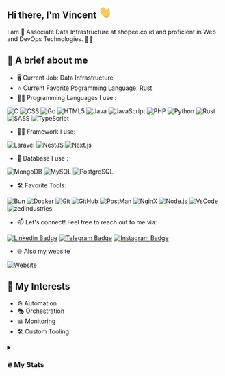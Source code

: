 ## Hi there, I'm Vincent <img src="https://raw.githubusercontent.com/ABSphreak/ABSphreak/master/gifs/Hi.gif" width="30px"></h2>

I am 🚀 Associate Data Infrastructure at shopee.co.id and proficient in Web and DevOps Technologies. 🧑‍💻

## 💼 A brief about me
- 🖥️ Current Job: Data Infrastructure
- ⭐ Current Favorite Pogramming Language: Rust
- 👨‍💻 Programming Languages I use :
<div align="left">

![C](https://img.shields.io/badge/-C-303030?style=flat&logo=c)
![CSS](https://img.shields.io/badge/-CSS3-303030?style=flat&logo=css3&logoColor=1572B6)
![Go](https://img.shields.io/badge/-Go-303030?style=flat&logo=go&logoColor=00ADD8)
![HTML5](https://img.shields.io/badge/-HTML5-303030?style=flat&logo=html5)
![Java](https://img.shields.io/badge/-Java-303030?style=flat&logo=java)
![JavaScript](https://img.shields.io/badge/-JavaScript-303030?style=flat&logo=javascript)
![PHP](https://img.shields.io/badge/-PHP-303030?style=flat&logo=php)
![Python](https://img.shields.io/badge/-Python-303030?style=flat&logo=python)
![Rust](https://img.shields.io/badge/-Rust-303030?style=flat&logo=rust)
![SASS](https://img.shields.io/badge/-SASS-303030?style=flat&logo=sass)
![TypeScript](https://img.shields.io/badge/-TypeScript-303030?style=flat&logo=typescript)

</div>

- 👨‍💻 Framework I use:
<div align="left">

![Laravel](https://img.shields.io/badge/-Laravel-303030?style=flat&logo=laravel&logoColor=FF2D20)
![NestJS](https://img.shields.io/badge/-NestJS-303030?style=flat&logo=nestjs&logoColor=E0234E)
![Next.js](https://img.shields.io/badge/-Next.js-303030?style=flat&logo=next.js)

</div>

- 💾 Database I use :

<div align="left">

![MongoDB](https://img.shields.io/badge/-MongoDB-303030?style=flat&logo=mongodb)
![MySQL](https://img.shields.io/badge/-MySQL-303030?style=flat&logo=mysql&logoColor=FFFFFF)
![PostgreSQL](https://img.shields.io/badge/-PostgreSQL-303030?style=flat&logo=postgresql&logoColor=336791)

</div>

- 🛠️ Favorite Tools:

<div align="left">

![Bun](https://img.shields.io/badge/-Bun-303030?style=flat&logo=bun)
![Docker](https://img.shields.io/badge/-Docker-303030?style=flat&logo=docker&logoColor=2496ED)
![Git](https://img.shields.io/badge/-Git-303030?style=flat&logo=git&logoColor=F05032)
![GitHub](https://img.shields.io/badge/-GitHub-303030?style=flat&logo=github&logoColor=ffffff)
![PostMan](https://img.shields.io/badge/-PostMan-303030?style=flat&logo=postman&logoColor=FF6C37)
![NginX](https://img.shields.io/badge/-NginX-303030?style=flat&logo=nginx)
![Node.js](https://img.shields.io/badge/-Node.js-303030?style=flat&logo=node.js&logoColor=339933)
![VsCode](https://img.shields.io/badge/-VSCode-303030?style=flat&logo=visual-studio-code&logoColor=1575F9)
![zedindustries](https://img.shields.io/badge/-Zed-303030?style=flat&logo=zedindustries)

</div>

- 📫 Let's connect! Feel free to reach out to me via:

<div align="left">

[![Linkedin Badge](https://img.shields.io/badge/-LinkedIn-0e76a8?style=flat-square&logo=Linkedin&logoColor=white)][linkedin]
[![Telegram Badge](https://img.shields.io/badge/-Facebook-0088cc?style=flat-square&logo=Facebook&logoColor=white)][facebook]
[![Instagram Badge](https://img.shields.io/badge/-Instagram-e4405f?style=flat-square&logo=Instagram&logoColor=white)][instagram]
<!--
[![LeetCode Badge](https://img.shields.io/badge/-LeetCode-ffa116?style=flat-square&logo=LeetCode&logoColor=white)][leetcode]
-->

- 🌐 Also my website

[![Website](https://img.shields.io/website?label=vincentzhangz.com&style=for-the-badge&url=https%3A%2F%2Fvincentzhangz.com)][website]

## 💫 My Interests
- ⚙️ Automation
- 🎭 Orchestration
- 📊 Monitoring
- 🛠️ Custom Tooling


</div>

<details> 
<summary><h3>🔥 My Stats</h3></summary>
  
<a href="https://github.com/anuraghazra/github-readme-stats](https://github.com/ryo-ma/github-profile-trophy"><img alt="Language Stats" src="https://github-profile-trophy.vercel.app/?username=vincentzhangz&margin-w=10&margin-h=10&no-frame=true&theme=nord" width="100%"/></a>
<a href="https://github.com/anuraghazra/github-readme-stats"><img alt="Language Stats" src="https://github-readme-stats-beryl-delta-65.vercel.app/api/wakatime?username=vincentzhangz&api_domain=codestats.vincentzhangz.com&display_format=percent&layout=compact&theme=react&hide_border=true" height="350px"/></a></br>
<a href="https://github.com/anuraghazra/github-readme-stats"><img alt="Most Used Language" src="https://github-readme-stats-beryl-delta-65.vercel.app/api/top-langs/?username=vincentzhangz&layout=compact&theme=react&hide_border=true" height="192px"/></a></br>
<a href="https://github.com/anuraghazra/github-readme-stats"><img alt="Github Stats" src="https://github-readme-stats-beryl-delta-65.vercel.app/api?username=vincentzhangz&theme=react&show_icons=true&include_all_commits=true&count_private=true&hide_border=true" height="192px"/></a></br>
<a href="https://github.com/denvercoder1/github-readme-streak-stats"><img alt="Github Streak" src="https://github-readme-streak-stats.herokuapp.com?user=vincentzhangz&date_format=M%20j%5B%2C%20Y%5D&theme=react&hide_border=true" height="192px"/></a></br>
<a href="https://github.com/ashutosh00710/github-readme-activity-graph"><img alt="Github Streak" src="https://github-readme-activity-graph-psi-tawny.vercel.app/graph?username=vincentzhangz&theme=react-dark&hide_border=true&bg_color=20232a"/></a>
</details>

[website]: https://vincentzhangz.com
[linkedin]: https://www.linkedin.com/in/vincentzhangz
[facebook]: https://www.facebook.com/vincentzhangzz
[instagram]: https://instagram.com/vincentzhangz
[leetcode]: https://leetcode.com/vincentzhangz/
